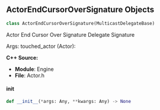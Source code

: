 ## ActorEndCursorOverSignature Objects

```python
class ActorEndCursorOverSignature(MulticastDelegateBase)
```

Actor End Cursor Over Signature  Delegate Signature

Args:
    touched_actor (Actor):

**C++ Source:**

- **Module**: Engine
- **File**: Actor.h

<a id="unreal.ActorEndCursorOverSignature.__init__"></a>

#### __init__

```python
def __init__(*args: Any, **kwargs: Any) -> None
```

<a id="unreal.ActorEndOverlapSignature"></a>